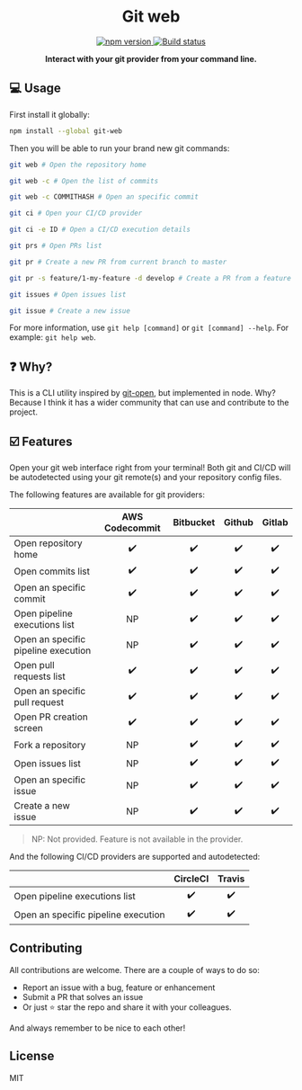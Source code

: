 <h1 align="center">Git web</h1>

<p align="center">

<a href="https://www.npmjs.com/package/git-web">
	<img src="https://badge.fury.io/js/git-web.svg" alt="npm version" />
</a>

<a href="https://github.com/jormaechea/git-web/actions?query=workflow%3A%22Build+Status%22">
	<img src="https://github.com/jormaechea/git-web/workflows/Build%20Status/badge.svg" alt="Build status" />
</a>

<!--
<a href="https://coveralls.io/github/jormaechea/git-web?branch=master">
	<img src="https://coveralls.io/repos/github/jormaechea/git-web/badge.svg?branch=master" alt="Coverage status" />
</a>
-->

</p>

<p align="center">
	<strong>Interact with your git provider from your command line.</strong>
</p>

## :computer: Usage

First install it globally:

```sh
npm install --global git-web
```

Then you will be able to run your brand new git commands:

```sh
git web # Open the repository home

git web -c # Open the list of commits

git web -c COMMITHASH # Open an specific commit

git ci # Open your CI/CD provider

git ci -e ID # Open a CI/CD execution details

git prs # Open PRs list

git pr # Create a new PR from current branch to master

git pr -s feature/1-my-feature -d develop # Create a PR from a feature branch to develop branch

git issues # Open issues list

git issue # Create a new issue
```

For more information, use `git help [command]` or `git [command] --help`. For example: `git help web`.

## :question: Why?

This is a CLI utility inspired by [git-open](https://github.com/paulirish/git-open), but implemented in node. Why? Because I think it has a wider community that can use and contribute to the project.

## :ballot_box_with_check: Features

Open your git web interface right from your terminal! Both git and CI/CD will be autodetected using your git remote(s) and your repository config files.

The following features are available for git providers:

|        | AWS Codecommit | Bitbucket | Github | Gitlab |
|--------|:--------------:|:---------:|:------:|:------:|
| Open repository home                | :heavy_check_mark: | :heavy_check_mark: | :heavy_check_mark: | :heavy_check_mark: |
| Open commits list                   | :heavy_check_mark: | :heavy_check_mark: | :heavy_check_mark: | :heavy_check_mark: |
| Open an specific commit             | :heavy_check_mark: | :heavy_check_mark: | :heavy_check_mark: | :heavy_check_mark: |
| Open pipeline executions list       | NP | :heavy_check_mark: | :heavy_check_mark: | :heavy_check_mark: |
| Open an specific pipeline execution | NP | :heavy_check_mark: | :heavy_check_mark: | :heavy_check_mark: |
| Open pull requests list             | :heavy_check_mark: | :heavy_check_mark: | :heavy_check_mark: | :heavy_check_mark: |
| Open an specific pull request       | :heavy_check_mark: | :heavy_check_mark: | :heavy_check_mark: | :heavy_check_mark: |
| Open PR creation screen             | :heavy_check_mark: | :heavy_check_mark: | :heavy_check_mark: | :heavy_check_mark: |
| Fork a repository                   | NP | :heavy_check_mark: | :heavy_check_mark: | :heavy_check_mark: |
| Open issues list                    | NP | :heavy_check_mark: | :heavy_check_mark: | :heavy_check_mark: |
| Open an specific issue              | NP | :heavy_check_mark: | :heavy_check_mark: | :heavy_check_mark: |
| Create a new issue                  | NP | :heavy_check_mark: | :heavy_check_mark: | :heavy_check_mark: |

> NP: Not provided. Feature is not available in the provider.

And the following CI/CD providers are supported and autodetected:

|        | CircleCI | Travis |
|--------|:--------:|:------:|
| Open pipeline executions list       | :heavy_check_mark: | :heavy_check_mark: |
| Open an specific pipeline execution | :heavy_check_mark: | :heavy_check_mark: |

## Contributing

All contributions are welcome. There are a couple of ways to do so:

- Report an issue with a bug, feature or enhancement
- Submit a PR that solves an issue
- Or just :star: star the repo and share it with your colleagues.

And always remember to be nice to each other!

## License

MIT
